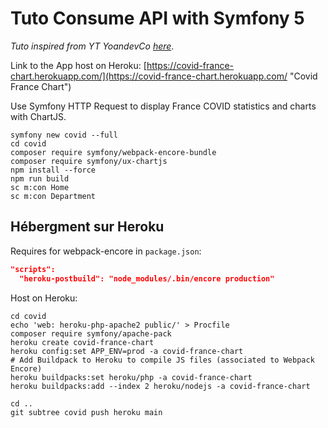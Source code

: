 # Tuto Consume API with Symfony 5

*Tuto inspired from YT YoandevCo [here](https://youtu.be/7LxlFzLx-9A)*.

Link to the App host on Heroku: [https://covid-france-chart.herokuapp.com/](https://covid-france-chart.herokuapp.com/ "Covid France Chart")

Use Symfony HTTP Request to display France COVID statistics and charts with ChartJS.

```shell
symfony new covid --full
cd covid
composer require symfony/webpack-encore-bundle
composer require symfony/ux-chartjs
npm install --force
npm run build
sc m:con Home
sc m:con Department
```

## Hébergment sur Heroku

Requires for webpack-encore in `package.json`:

```json
"scripts":
  "heroku-postbuild": "node_modules/.bin/encore production"
```

Host on Heroku:

```shell
cd covid
echo 'web: heroku-php-apache2 public/' > Procfile
composer require symfony/apache-pack
heroku create covid-france-chart
heroku config:set APP_ENV=prod -a covid-france-chart
# Add Buildpack to Heroku to compile JS files (associated to Webpack Encore)
heroku buildpacks:set heroku/php -a covid-france-chart
heroku buildpacks:add --index 2 heroku/nodejs -a covid-france-chart

cd ..
git subtree covid push heroku main
```
